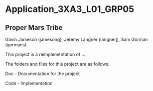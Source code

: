 # Application_3XA3_L01_GRP05

## Proper Mars Tribe

Gavin Jameson (jamesong), Jeremy Langner (langnerj), Sam Gorman (gormans)

This project is a reimplementation of ... 

The folders and files for this project are as follows:

Doc - Documentation for the project

Code - Implementation
